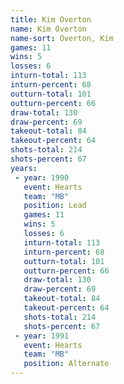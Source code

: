 ```yaml
---
title: Kim Overton
name: Kim Overton
name-sort: Overton, Kim
games: 11
wins: 5
losses: 6
inturn-total: 113
inturn-percent: 68
outturn-total: 101
outturn-percent: 66
draw-total: 130
draw-percent: 69
takeout-total: 84
takeout-percent: 64
shots-total: 214
shots-percent: 67
years:
 - year: 1990
   event: Hearts
   team: "MB"
   position: Lead
   games: 11
   wins: 5
   losses: 6
   inturn-total: 113
   inturn-percent: 68
   outturn-total: 101
   outturn-percent: 66
   draw-total: 130
   draw-percent: 69
   takeout-total: 84
   takeout-percent: 64
   shots-total: 214
   shots-percent: 67
 - year: 1991
   event: Hearts
   team: "MB"
   position: Alternate
---
```

